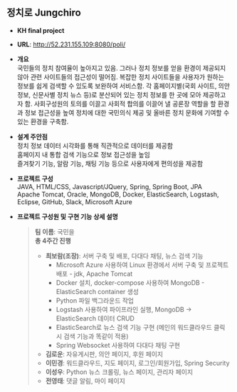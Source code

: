 ## 정치로 Jungchiro  
* **KH final project**  
* **URL**: http://52.231.155.109:8080/poli/  
   
   
* **개요**   
국민들의 정치 참여율이 높아지고 있음. 그러나 정치 정보를 얻을 환경이 제공되지 않아 관련 사이트들의 접근성이 떨어짐. 복잡한 정치 사이트들을 사용자가 원하는 정보를 쉽게 검색할 수 있도록 보완하여 서비스함. 각 홈페이지별(국회 사이트, 의안 정보, 신문사별 정치 뉴스 등)로 분산되어 있는 정치 정보를 한 곳에 모아 제공하고자 함. 사회구성원의 토의를 이끌고 사회적 합의를 이끌어 낼 공론장 역할을 할 환경과 정보 접근성을 높여 정치에 대한 국민의식 제공 및 올바른 정치 문화에 기여할 수 있는 환경을 구축함.   
   
   
* **설계 주안점**   
정치 정보 데이터 시각화를 통해 직관적으로 데이터를 제공함   
홈페이지 내 통합 검색 기능으로 정보 접근성을 높임   
즐겨찾기 기능, 알람 기능, 채팅 기능 등으로 사용자에게 편의성을 제공함   


* **프로젝트 구성**   
JAVA, HTML/CSS, Javascript/JQuery, Spring, Spring Boot, JPA   
Apache Tomcat, Oracle, MongoDB, Docker, ElasticSearch, Logstash, Eclipse, GitHub, Slack, Microsoft Azure   
   
   
* **프로젝트 구성원 및 구현 기능 상세 설명**
  > **팀 이름**: 국민을  
  > **총 4주간 진행**  
  > * **최보람(조장)**: 서버 구축 및 배포, 다대다 채팅, 뉴스 검색 기능   
  >   * Microsoft Azure 사용하여 Linux 환경에서 서버 구축 및 프로젝트 배포 - jdk, Apache Tomcat  
  >   * Docker 설치, docker-compose 사용하여 MongoDB - ElasticSearch container 생성  
  >   * Python 파일 백그라운드 작업  
  >   * Logstash 사용하여 파이프라인 실행, MongoDB -> ElasticSearch 데이터 CRUD  
  >   * ElasticSearch로 뉴스 검색 기능 구현 (메인의 워드클라우드 클릭 시 검색 기능과 똑같이 적용)  
  >   * Spring Websocket 사용하여 다대다 채팅 구현  
  > * **김로운**: 자유게시판, 의안 페이지, 후원 페이지  
  > * **이민경**: 워드클라우드, 지도 페이지, 로그인/회원가입, Spring Security  
  > * **이성우**: Python 뉴스 크롤링, 뉴스 페이지, 관리자 페이지  
  > * **전영태**: 댓글 알림, 마이 페이지  
